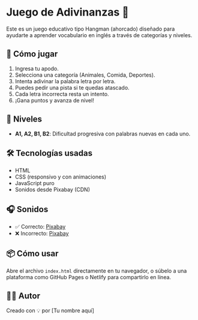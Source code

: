 # Juego de Adivinanzas 🎯

Este es un juego educativo tipo Hangman (ahorcado) diseñado para ayudarte a aprender vocabulario en inglés a través de categorías y niveles.

## 🚀 Cómo jugar

1. Ingresa tu apodo.
2. Selecciona una categoría (Animales, Comida, Deportes).
3. Intenta adivinar la palabra letra por letra.
4. Puedes pedir una pista si te quedas atascado.
5. Cada letra incorrecta resta un intento.
6. ¡Gana puntos y avanza de nivel!

## 🧠 Niveles

- **A1, A2, B1, B2**: Dificultad progresiva con palabras nuevas en cada uno.

## 🛠 Tecnologías usadas

- HTML
- CSS (responsivo y con animaciones)
- JavaScript puro
- Sonidos desde Pixabay (CDN)

## 🎧 Sonidos

- ✅ Correcto: [Pixabay](https://pixabay.com/sound-effects/correct-answer-3-21839/)
- ❌ Incorrecto: [Pixabay](https://pixabay.com/sound-effects/wrong-answer-2-21834/)

## 📦 Cómo usar

Abre el archivo `index.html` directamente en tu navegador, o súbelo a una plataforma como GitHub Pages o Netlify para compartirlo en línea.

## 👨‍💻 Autor

Creado con 💡 por [Tu nombre aquí]
